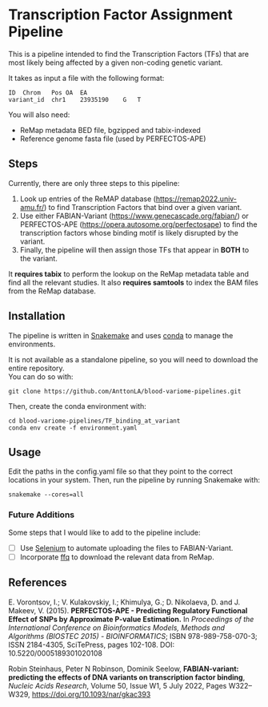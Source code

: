 # Transcription Factor Assignment Pipeline

This is a pipeline intended to find the Transcription Factors (TFs) that are most likely being affected by a given
non-coding genetic variant.

It takes as input a file with the following format:

```
ID	Chrom	Pos	OA	EA
variant_id	chr1	23935190	G	T
```

You will also need:
* ReMap metadata BED file, bgzipped and tabix-indexed
* Reference genome fasta file (used by PERFECTOS-APE)

## Steps
Currently, there are only three steps to this pipeline:

1. Look up entries of the ReMAP database (https://remap2022.univ-amu.fr/) to find Transcription Factors that
bind over a given variant.
2. Use either FABIAN-Variant (https://www.genecascade.org/fabian/) or PERFECTOS-APE
(https://opera.autosome.org/perfectosape) to find the transcription factors whose binding motif is likely disrupted by
the variant.
3. Finally, the pipeline will then assign those TFs that appear in **BOTH** to the variant.

It **requires tabix** to perform the lookup on the ReMap metadata table and find all the relevant studies. 
It also **requires samtools** to index the BAM files from the ReMap database.

## Installation

The pipeline is written in [Snakemake](https://snakemake.readthedocs.io/en/stable/) and uses
[conda](https://docs.conda.io/en/latest/) to manage the environments.

It is not available as a standalone pipeline, so you will need to download the entire repository.  
You can do so with:

```
git clone https://github.com/AnttonLA/blood-variome-pipelines.git
```

Then, create the conda environment with:

```
cd blood-variome-pipelines/TF_binding_at_variant
conda env create -f environment.yaml
```

## Usage

Edit the paths in the config.yaml file so that they point to the correct locations in your system. 
Then, run the pipeline by running Snakemake with:

```
snakemake --cores=all
```

### Future Additions

Some steps that I would like to add to the pipeline include:

- [ ] Use [Selenium](https://www.selenium.dev/) to automate uploading the files to FABIAN-Variant.
- [ ] Incorporate [ffq](https://github.com/pachterlab/ffq) to download the relevant data from ReMap. 

## References

E. Vorontsov, I.; V. Kulakovskiy, I.; Khimulya, G.; D. Nikolaeva, D. and J. Makeev, V. (2015). **PERFECTOS-APE -
Predicting Regulatory Functional Effect of SNPs by Approximate P-value Estimation.** In *Proceedings of the
International Conference on Bioinformatics Models, Methods and Algorithms (BIOSTEC 2015) - BIOINFORMATICS*; ISBN
978-989-758-070-3; ISSN 2184-4305, SciTePress, pages 102-108. DOI: 10.5220/0005189301020108

Robin Steinhaus, Peter N Robinson, Dominik Seelow, **FABIAN-variant: predicting the effects of DNA variants on
transcription factor binding**, *Nucleic Acids Research*, Volume 50, Issue W1, 5 July 2022, Pages W322–W329,
https://doi.org/10.1093/nar/gkac393
